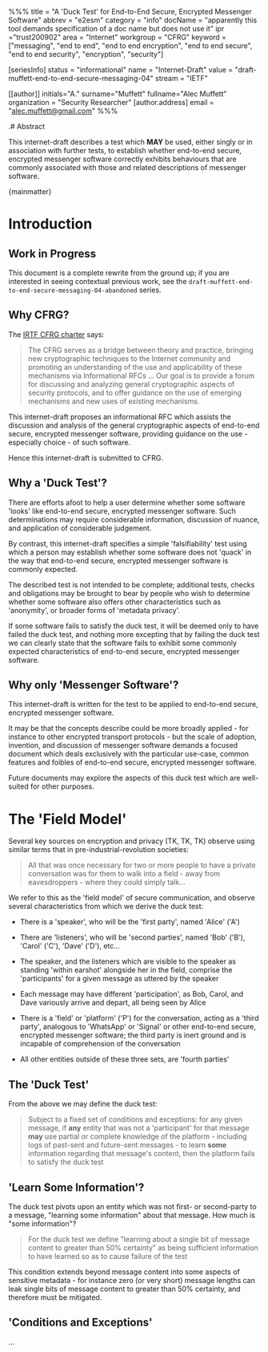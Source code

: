 %%%
title = "A 'Duck Test' for End-to-End Secure, Encrypted Messenger Software"
abbrev = "e2esm"
category = "info"
docName = "apparently this tool demands specification of a doc name but does not use it"
ipr ="trust200902"
area = "Internet"
workgroup = "CFRG"
keyword = ["messaging", "end to end", "end to end encryption", "end to end secure", "end to end security", "encryption", "security"]

[seriesInfo]
status = "informational"
name = "Internet-Draft"
value = "draft-muffett-end-to-end-secure-messaging-04"
stream = "IETF"

[[author]]
initials="A."
surname="Muffett"
fullname="Alec Muffett"
organization = "Security Researcher"
  [author.address]
  email = "alec.muffett@gmail.com"
%%%

.# Abstract

This internet-draft
describes a test
which **MAY** be used,
either singly
or in association
with further tests,
to establish whether
end-to-end secure,
encrypted messenger software
correctly exhibits behaviours
that are commonly
associated with those
and related descriptions
of messenger software.

{mainmatter}

# Introduction

## Work in Progress

This document is a complete rewrite from the ground up; if you are
interested in seeing contextual previous work, see the
`draft-muffett-end-to-end-secure-messaging-04-abandoned` series.

## Why CFRG?

The [IRTF CFRG charter](https://datatracker.ietf.org/doc/charter-irtf-cfrg/01/)
says:

> The CFRG serves as a bridge between theory and practice, bringing
> new cryptographic techniques to the Internet community and promoting
> an understanding of the use and applicability of these mechanisms
> via Informational RFCs ... Our goal is to provide a forum for
> discussing and analyzing general cryptographic aspects of security
> protocols, and to offer guidance on the use of emerging mechanisms
> and new uses of existing mechanisms.

This internet-draft proposes an informational RFC which assists the
discussion and analysis of the general cryptographic aspects of
end-to-end secure, encrypted messenger software, providing
guidance on the use - especially choice - of such software.

Hence this internet-draft is submitted to CFRG.

## Why a 'Duck Test'?

There are efforts afoot to help a user determine whether some software
'looks' like end-to-end secure, encrypted messenger software.  Such
determinations may require considerable information, discussion of
nuance, and application of considerable judgement.

By contrast, this internet-draft specifies a simple 'falsifiability'
test using which a person may establish whether some software does not
'quack' in the way that end-to-end secure, encrypted messenger
software is commonly expected.

The described test is not intended to be complete; additional tests,
checks and obligations may be brought to bear by people who wish to
determine whether some software also offers other characteristics such
as 'anonymity', or broader forms of 'metadata privacy'.

If some software fails to satisfy the duck test, it will be deemed
only to have failed the duck test, and nothing more excepting that by
failing the duck test we can clearly state that the software fails to
exhibit some commonly expected characteristics of end-to-end secure,
encrypted messenger software.

## Why only 'Messenger Software'?

This internet-draft is written for the test to be applied to
end-to-end secure, encrypted messenger software.

It may be that the concepts describe could be more broadly applied -
for instance to other encrypted transport protocols - but the scale of
adoption, invention, and discussion of messenger software demands a
focused document which deals exclusively with the particular use-case,
common features and foibles of end-to-end secure, encrypted messenger
software.

Future documents may explore the aspects of this duck test which are
well-suited for other purposes.

# The 'Field Model'

Several key sources on encryption and privacy (TK, TK, TK) observe
using similar terms that in pre-industrial-revolution societies:

> All that was once necessary for two or more people to have a private
> conversation was for them to walk into a field - away from
> eavesdroppers - where they could simply talk...

We refer to this as the 'field model' of secure communication, and
observe several characteristics from which we derive the duck test:

* There is a 'speaker', who will be the 'first party', named 'Alice'
  ('A')

* There are 'listeners', who will be 'second parties', named 'Bob'
  ('B'), 'Carol' ('C'), 'Dave' ('D'), etc...

* The speaker, and the listeners which are visible to the speaker as
  standing 'within earshot' alongside her in the field, comprise the
  'participants' for a given message as uttered by the speaker

* Each message may have different 'participation', as Bob, Carol, and
  Dave variously arrive and depart, all being seen by Alice

* There is a 'field' or 'platform' ('P') for the conversation, acting
  as a 'third party', analogous to 'WhatsApp' or 'Signal' or other
  end-to-end secure, encrypted messenger software; the third party is
  inert ground and is incapable of comprehension of the conversation

* All other entities outside of these three sets, are 'fourth parties'

## The 'Duck Test'

From the above we may define the duck test:

> Subject to a fixed set of conditions and exceptions: for any given
> message, if **any** entity that was not a 'participant' for that
> message **may** use partial or complete knowledge of the platform -
> including logs of past-sent and future-sent messages - to learn
> **some** information regarding that message's content, then the
> platform fails to satisfy the duck test

## 'Learn Some Information'?

The duck test pivots upon an entity which was not first- or
second-party to a message, "learning some information" about that
message.  How much is "some information"?

> For the duck test we define "learning about a single bit of message
> content to greater than 50% certainty" as being sufficient
> information to have learned so as to cause failure of the test

This condition extends beyond message content into some aspects of
sensitive metadata - for instance zero (or very short) message lengths
can leak single bits of message content to greater than 50% certainty,
and therefore must be mitigated.

## 'Conditions and Exceptions'

...
